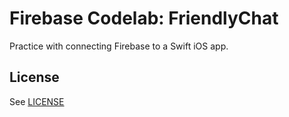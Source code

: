# Firebase Codelab: FriendlyChat

Practice with connecting Firebase to a Swift iOS app.

## License
See [LICENSE](LICENSE)
